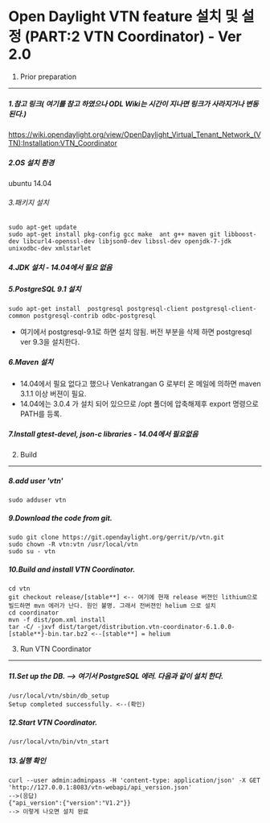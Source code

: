 Open Daylight VTN feature 설치 및 설정 (PART:2 VTN Coordinator) - Ver 2.0
======================================

1. Prior preparation
--------------------

##### 1.참고 링크( 여기를 참고 하였으나 ODL Wiki는 시간이 지나면 링크가 사라지거나 변동 된다.)
<https://wiki.opendaylight.org/view/OpenDaylight_Virtual_Tenant_Network_(VTN):Installation:VTN_Coordinator>

##### 2.OS 설치 환경  
ubuntu 14.04

###### 3.패키지 설치
```
sudo apt-get update
sudo apt-get install pkg-config gcc make  ant g++ maven git libboost-dev libcurl4-openssl-dev libjson0-dev libssl-dev openjdk-7-jdk unixodbc-dev xmlstarlet
```

##### 4.JDK 설치 - 14.04에서 필요 없음

##### 5.PostgreSQL 9.1 설치 
```
sudo apt-get install  postgresql postgresql-client postgresql-client-common postgresql-contrib odbc-postgresql
```
- 여기에서 postgresql-9.1로 하면 설치 않됨. 버전 부분을 삭제 하면 postgresql ver 9.3을 설치한다.

##### 6.Maven 설치 
- 14.04에서 필요 없다고 했으나 Venkatrangan G 로부터 온 메일에 의하면 maven 3.1.1 이상 버젼이 필요.
- 14.04에는 3.0.4 가 설치 되어 있으므로 /opt 폴더에 압축해제후 export 명령으로 PATH를 등록. 

##### 7.Install gtest-devel, json-c libraries - 14.04에서 필요없음

2. Build
-------

##### 8.add user 'vtn' 
```
sudo adduser vtn
```

##### 9.Download the code from git.
```
sudo git clone https://git.opendaylight.org/gerrit/p/vtn.git
sudo chown -R vtn:vtn /usr/local/vtn
sudo su - vtn
```

##### 10.Build and install VTN Coordinator. 
```
cd vtn
git checkout release/[stable**] <-- 여기에 현재 release 버젼인 lithium으로 빌드하면 mvn 에러가 난다. 원인 불명. 그래서 전버젼인 helium 으로 설치 
cd coordinator
mvn -f dist/pom.xml install 
tar -C/ -jxvf dist/target/distribution.vtn-coordinator-6.1.0.0-[stable**}-bin.tar.bz2 <--[stable**] = helium
```

3. Run VTN Coordinator
--------------------------
##### 11.Set up the DB. --> 여기서 PostgreSQL 에러. 다음과 같이 설치 한다. 
``` 
/usr/local/vtn/sbin/db_setup 
Setup completed successfully. <--(확인)
```

##### 12.Start VTN Coordinator. 
```
/usr/local/vtn/bin/vtn_start
```

##### 13.실행 확인 
```
curl --user admin:adminpass -H 'content-type: application/json' -X GET 'http://127.0.0.1:8083/vtn-webapi/api_version.json'  
-->(응답)
{"api_version":{"version":"V1.2"}}
--> 이렇게 나오면 설치 완료
```
